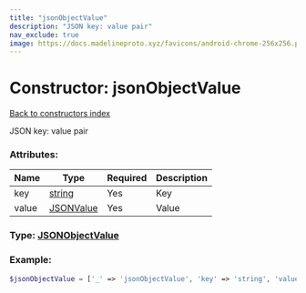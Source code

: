 ```yaml
---
title: "jsonObjectValue"
description: "JSON key: value pair"
nav_exclude: true
image: https://docs.madelineproto.xyz/favicons/android-chrome-256x256.png
---
```

# Constructor: jsonObjectValue  
[Back to constructors index](index.md)



JSON key: value pair

### Attributes:

| Name     |    Type       | Required | Description |
|----------|---------------|----------|-------------|
|key|[string](../types/string.md) | Yes|Key|
|value|[JSONValue](../types/JSONValue.md) | Yes|Value|



### Type: [JSONObjectValue](../types/JSONObjectValue.md)


### Example:

```php
$jsonObjectValue = ['_' => 'jsonObjectValue', 'key' => 'string', 'value' => JSONValue];
```  
